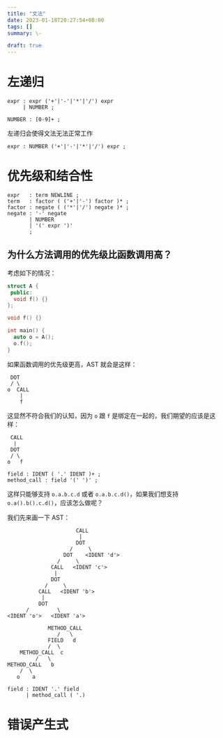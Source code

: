 ```yaml
---
title: "文法"
date: 2023-01-18T20:27:54+08:00
tags: []
summary: \-

draft: true
---
```


# 左递归

```antlr
expr : expr ('+'|'-'|'*'|'/') expr
     | NUMBER ;

NUMBER : [0-9]+ ;
```

左递归会使得文法无法正常工作

```antlr
expr : NUMBER ('+'|'-'|'*'|'/') expr ;
```

# 优先级和结合性

```antlr
expr   : term NEWLINE ;
term   : factor ( ('+'|'-') factor )* ;
factor : negate ( ('*'|'/') negate )* ;
negate : '-' negate
       | NUMBER
       | '(' expr ')'
       ;
```

## 为什么方法调用的优先级比函数调用高？

考虑如下的情况：

```c++
struct A {
 public:
  void f() {}
};

void f() {}

int main() {
  auto o = A();
  o.f();
}
```

如果函数调用的优先级更高，AST 就会是这样：

```text
 DOT
 / \
o  CALL
    |
    f
```

这显然不符合我们的认知，因为 `o` 跟 `f` 是绑定在一起的，我们期望的应该是这样：

```text
 CALL
  |
 DOT
 / \
o   f
```

```antlr
field : IDENT ( '.' IDENT )+ ;
method_call : field '(' ')' ;
```

这样只能够支持 `o.a.b.c.d` 或者 `o.a.b.c.d()`，如果我们想支持 `o.a().b().c.d()`，应该怎么做呢？

我们先来画一下 AST：

```text
                      CALL
                       |
                      DOT
                    /     \
                  DOT    <IDENT 'd'>
                /     \
              CALL   <IDENT 'c'>
               |
              DOT
            /     \
          CALL   <IDENT 'b'>
           |
          DOT
      /         \
<IDENT 'o'>   <IDENT 'a'>
```

```text
             METHOD_CALL
                /   \
             FIELD   d
             /  \
    METHOD_CALL  c
         /   \
METHOD_CALL   b
    /  \
   o    a
```

```antlr
field : IDENT '.' field
      | method_call ( '.)
```

# 错误产生式
